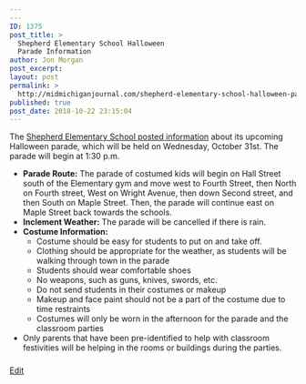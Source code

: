 ```yaml
---
---
ID: 1375
post_title: >
  Shepherd Elementary School Halloween
  Parade Information
author: Jon Morgan
post_excerpt:
layout: post
permalink: >
  http://midmichiganjournal.com/shepherd-elementary-school-halloween-parade-information
published: true
post_date: 2018-10-22 23:15:04
---
```

The <a href="https://www.facebook.com/675717752466246/photos/a.1546325378738808/1983835971654411/?type=3&amp;__xts__%5B0%5D=68.ARDAAJRDqKJFDzFGp8-B4PexWldul4I8cmn6txlVmtZvVsnKE0Mkb8ThcLO-Ur9e6Ao_cNa1OoZjxvKJSXNzPWseN4wLs2R7dDaYmq_kC3inL3BP9mkWqPfr0CID5ynlzymN_7smRbdiZ13UBXGsg61jtxQaUbTEvZkvJrqxlw6rgQKZh_vEvv23UFo6eF4EA3NL0wTn2RsgHpbrX0bwN7Kon0iRoJEOCW9Ax1ua7w-_DdJZtAf6-v7h1Q&amp;__tn__=-R">Shepherd Elementary School posted information</a> about its upcoming Halloween parade, which will be held on Wednesday, October 31st. The parade will begin at 1:30 p.m.
<ul>
 	<li><b>Parade Route:</b> The parade of costumed kids will begin on Hall Street south of the Elementary gym and move west to Fourth Street, then North on Fourth street, West on Wright Avenue, then down Second street, and then South on Maple Street. Then, the parade will continue east on Maple Street back towards the schools.</li>
 	<li><b>Inclement Weather:</b> The parade will be cancelled if there is rain.</li>
 	<li><b>Costume Information:</b>
<ul>
 	<li>Costume should be easy for students to put on and take off.</li>
 	<li>Clothing should be appropriate for the weather, as students will be walking through town in the parade</li>
 	<li>Students should wear comfortable shoes</li>
 	<li>No weapons, such as guns, knives, swords, etc.</li>
 	<li>Do not send students in their costumes or makeup</li>
 	<li>Makeup and face paint should not be a part of the costume due to time restraints</li>
 	<li>Costumes will only be worn in the afternoon for the parade and the classroom parties</li>
</ul>
</li>
 	<li>Only parents that have been pre-identified to help with classroom festivities will be helping in the rooms or buildings during the parties.</li>
</ul>
<h3></h3>
<a href="https://docs.google.com/document/d/1kDNSuvFrCs_kd4H1OcryZ7ebj7Mk5sn5xo3JWdQ_E2k/edit?usp=sharing">Edit</a>